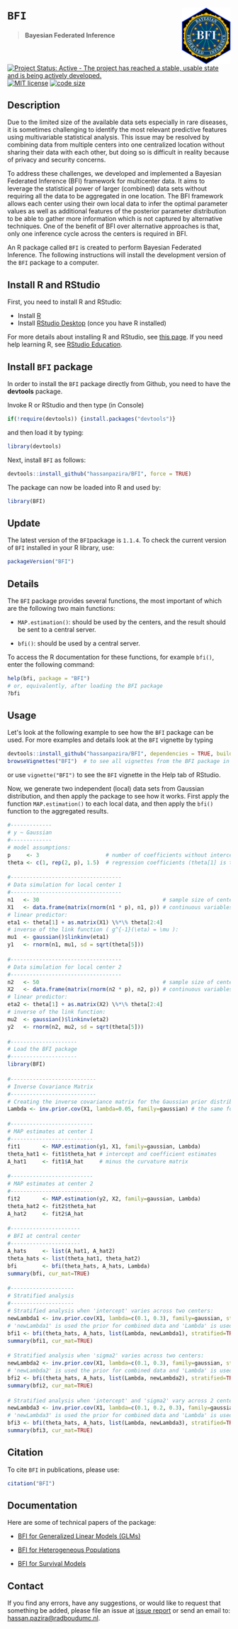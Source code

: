 
# `BFI` <img src="./man/figures/BFI_Hexagon_blue2.png" align="right" width="110px"/>

> #### Bayesian Federated Inference

<!-- badges: start -->
[![Project Status: Active - The project has reached a stable, usable state and is being actively developed.](https://www.repostatus.org/badges/latest/active.svg)](https://www.repostatus.org/#active)
[![MIT
license](https://img.shields.io/badge/license-MIT-brightgreen.svg)]( https://opensource.org/license/mit)
[![code size](https://img.shields.io/github/languages/code-size/hassanpazira/BFI.svg)](https://github.com/hassanpazira/BFI)


<!-- badges: 
[![R-CMD-check](https://github.com/hassanpazira/BFI/actions/workflows/R-CMD-check.yaml/badge.svg)](https://github.com/hassanpazira/BFI/actions/workflows/R-CMD-check.yaml)
[![R build status](https://github.com/hassanpazira/BFI/workflows/R-CMD-check/badge.svg)](https://github.com/hassanpazira/BFI/actions)
[![Build
Status](https://ci.appveyor.com/api/projects/status/github/hassanpazira/BFI?branch=master&svg=true)](https://ci.appveyor.com/project/hassanpazira/BFI/branch/master)
[![codecov.io](https://codecov.io/github/hassanpazira/BFI/coverage.svg?branch=master)](https://app.codecov.io/github/hassanpazira/BFI/branch/master)
[![](https://codecov.io/gh/hassanpazira/BFI/branch/master/graph/badge.svg)](https://codecov.io/gh/hassanpazira/BFI)
[![CodeFactor](https://www.codefactor.io/repository/github/hassanpazira/BFI/badge)](https://www.codefactor.io/repository/github/hassanpazira/BFI)
-->

<!-- badges: end -->

## Description

Due to the limited size of the available data sets especially in rare diseases, it is sometimes challenging to identify the most relevant predictive features using multivariable statistical analysis. This issue may be resolved by combining data from multiple centers into one centralized location without sharing their data with each other, but doing so is difficult in reality because of privacy and security concerns.

To address these challenges, we developed and implemented a Bayesian Federated Inference (BFI) framework for multicenter data. It aims to leverage the statistical power of larger (combined) data sets without requiring all the data to be aggregated in one location. The BFI framework allows each center using their own local data to infer the optimal parameter values as well as additional features of the posterior parameter distribution to be able to gather more information which is not captured by alternative techniques. One of the benefit of BFI over alternative approaches is that, only one inference cycle across the centers is required in BFI.

An R package called `BFI` is created to perform Bayesian Federated Inference. The following instructions will install the development version of the `BFI` package to a computer.


## Install R and RStudio

First, you need to install R and RStudio:

* Install [R](https://www.R-project.org/)
* Install [RStudio Desktop](https://posit.co/download/rstudio-desktop/) (once you have R installed)

For more details about installing R and RStudio, see [this page](https://andreashandel.github.io/MADAcourse/content/module-intro-tools/tools-randrstudio.html).
If you need help learning R, see [RStudio Education](https://education.rstudio.com/learn/).


## Install `BFI` package

In order to install the `BFI` package directly from Github, you need to have the **devtools** package.

Invoke R or RStudio and then type (in Console)

``` r
if(!require(devtools)) {install.packages("devtools")}
```

and then load it by typing:

``` r
library(devtools)
```

Next, install `BFI` as follows:

``` r
devtools::install_github("hassanpazira/BFI", force = TRUE)
```

The package can now be loaded into R and used by:

``` r
library(BFI)
```

## Update

The latest version of the `BFI`package is `1.1.4`. To check the current version of `BFI` installed in your R library, use:

``` r
packageVersion("BFI")
```

## Details

The `BFI` package provides several functions, the most important of which are the following two main functions:

-   `MAP.estimation()`: should be used by the centers, and the result should be sent to a central server.

-   `bfi()`: should be used by a central server.

To access the R documentation for these functions, for example `bfi()`, enter the following command:

``` r
help(bfi, package = "BFI")   
# or, equivalently, after loading the BFI package 
?bfi
```


## Usage

Let's look at the following example to see how the `BFI` package can be used. For more examples and details look at the `BFI` vignette by typing

``` r
devtools::install_github("hassanpazira/BFI", dependencies = TRUE, build_vignettes = TRUE, force = TRUE)
browseVignettes("BFI")  # to see all vignettes from the BFI package in an HTML browser.
```
or use `vignette("BFI")` to see the `BFI` vignette in the Help tab of RStudio.


Now, we generate two independent (local) data sets from Gaussian distribution, and then apply the package to see how it works. First apply the function `MAP.estimation()` to each local data, and then apply the `bfi()` function to the aggregated results.

``` r
#-------------
# y ~ Gaussian
#-------------
# model assumptions:
p     <- 3                     # number of coefficients without intercept
theta <- c(1, rep(2, p), 1.5)  # regression coefficients (theta[1] is the intercept) and sigma2 = 1.5

#-----------------------------------
# Data simulation for local center 1
#-----------------------------------
n1   <- 30                                       # sample size of center 1
X1   <- data.frame(matrix(rnorm(n1 * p), n1, p)) # continuous variables
# linear predictor:
eta1 <- theta[1] + as.matrix(X1) \%*\% theta[2:4]
# inverse of the link function ( g^{-1}(\eta) = \mu ):
mu1  <- gaussian()$linkinv(eta1)
y1   <- rnorm(n1, mu1, sd = sqrt(theta[5]))

#-----------------------------------
# Data simulation for local center 2
#-----------------------------------
n2   <- 50                                       # sample size of center 2
X2   <- data.frame(matrix(rnorm(n2 * p), n2, p)) # continuous variables
# linear predictor:
eta2 <- theta[1] + as.matrix(X2) \%*\% theta[2:4]
# inverse of the link function:
mu2  <- gaussian()$linkinv(eta2)
y2   <- rnorm(n2, mu2, sd = sqrt(theta[5]))

#---------------------
# Load the BFI package
#---------------------
library(BFI)

#---------------------------
# Inverse Covariance Matrix
#---------------------------
# Creating the inverse covariance matrix for the Gaussian prior distribution:
Lambda <- inv.prior.cov(X1, lambda=0.05, family=gaussian) # the same for both centers

#--------------------------
# MAP estimates at center 1
#--------------------------
fit1       <- MAP.estimation(y1, X1, family=gaussian, Lambda)
theta_hat1 <- fit1$theta_hat # intercept and coefficient estimates
A_hat1     <- fit1$A_hat     # minus the curvature matrix

#--------------------------
# MAP estimates at center 2
#--------------------------
fit2       <- MAP.estimation(y2, X2, family=gaussian, Lambda)
theta_hat2 <- fit2$theta_hat
A_hat2     <- fit2$A_hat

#----------------------
# BFI at central center
#----------------------
A_hats     <- list(A_hat1, A_hat2)
theta_hats <- list(theta_hat1, theta_hat2)
bfi        <- bfi(theta_hats, A_hats, Lambda)
summary(bfi, cur_mat=TRUE)

#--------------------
# Stratified analysis
#--------------------
# Stratified analysis when 'intercept' varies across two centers:
newLambda1 <- inv.prior.cov(X1, lambda=c(0.1, 0.3), family=gaussian, stratified=TRUE, strat_par = 1)
# 'newLambda1' is used the prior for combined data and 'Lambda' is used the prior for locals
bfi1 <- bfi(theta_hats, A_hats, list(Lambda, newLambda1), stratified=TRUE, strat_par=1)
summary(bfi1, cur_mat=TRUE)

# Stratified analysis when 'sigma2' varies across two centers:
newLambda2 <- inv.prior.cov(X1, lambda=c(0.1, 0.3), family=gaussian, stratified=TRUE, strat_par = 2)
# 'newLambda2' is used the prior for combined data and 'Lambda' is used the prior for locals
bfi2 <- bfi(theta_hats, A_hats, list(Lambda, newLambda2), stratified=TRUE, strat_par=2)
summary(bfi2, cur_mat=TRUE)

# Stratified analysis when 'intercept' and 'sigma2' vary across 2 centers:
newLambda3 <- inv.prior.cov(X1, lambda=c(0.1, 0.2, 0.3), family=gaussian, stratified=TRUE, strat_par = c(1, 2))
# 'newLambda3' is used the prior for combined data and 'Lambda' is used the prior for locals
bfi3 <- bfi(theta_hats, A_hats, list(Lambda, newLambda3), stratified=TRUE, strat_par=1:2)
summary(bfi3, cur_mat=TRUE)

```

## Citation

To cite `BFI` in publications, please use:

``` r
citation("BFI")
```


## Documentation

Here are some of technical papers of the package:

-   [BFI for Generalized Linear Models (GLMs)](https://doi.org/10.1002/sim.10072)

-   [BFI for Heterogeneous Populations](https://arxiv.org/abs/2402.02898)

-   [BFI for Survival Models](https://arxiv.org/abs/2302.07677)


## Contact

If you find any errors, have any suggestions, or would like to request that something be added, please file an issue at [issue report](https://github.com/hassanpazira/BFI/issues/) or send an email to: hassan.pazira@radboudumc.nl.

